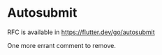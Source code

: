 # Autosubmit

RFC is available in https://flutter.dev/go/autosubmit

One more errant comment to remove.
